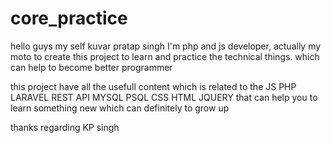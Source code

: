 # core_practice
hello guys my self kuvar pratap singh I'm php and js developer, actually my moto to create this project to learn and practice the technical things. which can help to become better programmer

this project have all the usefull content which is related to the
JS
PHP
LARAVEL
REST API
MYSQL
PSQL
CSS
HTML
JQUERY
that can help you to learn something new which can definitely to grow up

thanks regarding 
KP singh
